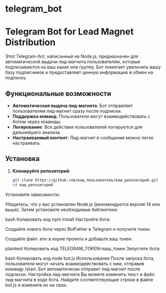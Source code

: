 # telegram_bot

# Telegram Bot for Lead Magnet Distribution

Этот Telegram-бот, написанный на Node.js, предназначен для автоматической выдачи лид-магнита пользователям, которые подписываются на ваш канал или группу. Бот помогает увеличить вашу базу подписчиков и предоставляет ценную информацию в обмен на подписку.

## Функциональные возможности

- **Автоматическая выдача лид-магнита**: Бот отправляет пользователям лид-магнит сразу после подписки.
- **Поддержка команд**: Пользователи могут взаимодействовать с ботом через команды.
- **Логирование**: Все действия пользователей логируются для дальнейшего анализа.
- **Настраиваемый контент**: Лид-магнит и сообщения можно легко настраивать.

## Установка

1. **Клонируйте репозиторий**:

   ```bash
   git clone https://github.com/ваш_пользователь/ваш_репозиторий.git
   cd ваш_репозиторий
Установите зависимости:

Убедитесь, что у вас установлен Node.js (рекомендуется версия 14 или выше). Затем установите необходимые библиотеки:

bash
Копировать код
npm install
Настройте бота:

Создайте нового бота через BotFather в Telegram и получите токен.

Создайте файл .env в корне проекта и добавьте ваш токен:

plaintext
Копировать код
TELEGRAM_TOKEN=ваш_токен
Запустите бота:

bash
Копировать код
node bot.js
Использование
После запуска бота, пользователи могут начать взаимодействовать с ним, отправив команду /start.
Бот автоматически отправит лид-магнит после подписки.
Настройка лид-магнита
Вы можете изменить текст и файл лид-магнита в коде бота. Найдите соответствующие строки в файле bot.js и измените их на свои.
